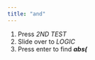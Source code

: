 ```yaml
---
title: "and"
---
```


1. Press *2ND  TEST*
2. Slide over to *LOGIC*
3. Press enter to find ***abs(***
